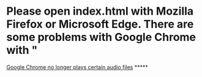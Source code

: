 # Please open index.html with Mozilla Firefox or Microsoft Edge. There are some problems with Google Chrome with "<audio>" tag
[Google Chrome no longer plays certain audio files](https://stackoverflow.com/questions/32441979/google-chrome-no-longer-plays-certain-audio-files) ***** 
